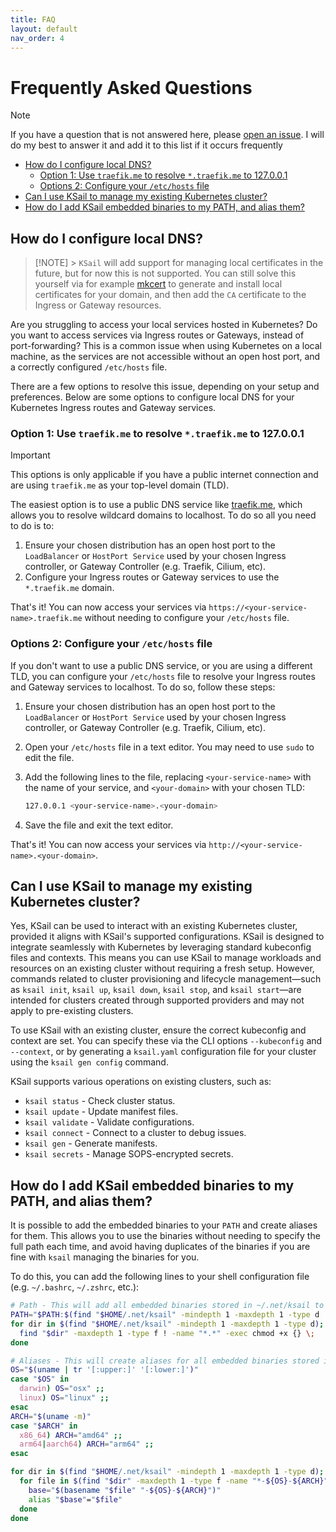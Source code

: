 ```yaml
---
title: FAQ
layout: default
nav_order: 4
---
```


# Frequently Asked Questions

> [!NOTE]
> If you have a question that is not answered here, please [open an issue](https://github.com/devantler-tech/ksail/issues/new). I will do my best to answer it and add it to this list if it occurs frequently

- [How do I configure local DNS?](#how-do-i-configure-local-dns)
  - [Option 1: Use `traefik.me` to resolve `*.traefik.me` to 127.0.0.1](#option-1-use-traefikme-to-resolve-traefikme-to-127001)
  - [Options 2: Configure your `/etc/hosts` file](#options-2-configure-your-etchosts-file)
- [Can I use KSail to manage my existing Kubernetes cluster?](#can-i-use-ksail-to-manage-my-existing-kubernetes-cluster)
- [How do I add KSail embedded binaries to my PATH, and alias them?](#how-do-i-add-ksail-embedded-binaries-to-my-path-and-alias-them)

## How do I configure local DNS?

> [!NOTE] > `KSail` will add support for managing local certificates in the future, but for now this is not supported. You can still solve this yourself via for example [mkcert](https://github.com/FiloSottile/mkcert) to generate and install local certificates for your domain, and then add the `CA` certificate to the Ingress or Gateway resources.

Are you struggling to access your local services hosted in Kubernetes? Do you want to access services via Ingress routes or Gateways, instead of port-forwarding? This is a common issue when using Kubernetes on a local machine, as the services are not accessible without an open host port, and a correctly configured `/etc/hosts` file.

There are a few options to resolve this issue, depending on your setup and preferences. Below are some options to configure local DNS for your Kubernetes Ingress routes and Gateway services.

### Option 1: Use `traefik.me` to resolve `*.traefik.me` to 127.0.0.1

> [!IMPORTANT]
> This options is only applicable if you have a public internet connection and are using `traefik.me` as your top-level domain (TLD).

The easiest option is to use a public DNS service like [traefik.me](https://traefik.me), which allows you to resolve wildcard domains to localhost. To do so all you need to do is to:

1. Ensure your chosen distribution has an open host port to the `LoadBalancer` or `HostPort Service` used by your chosen Ingress controller, or Gateway Controller (e.g. Traefik, Cilium, etc).
2. Configure your Ingress routes or Gateway services to use the `*.traefik.me` domain.

That's it! You can now access your services via `https://<your-service-name>.traefik.me` without needing to configure your `/etc/hosts` file.

### Options 2: Configure your `/etc/hosts` file

If you don't want to use a public DNS service, or you are using a different TLD, you can configure your `/etc/hosts` file to resolve your Ingress routes and Gateway services to localhost. To do so, follow these steps:

1. Ensure your chosen distribution has an open host port to the `LoadBalancer` or `HostPort Service` used by your chosen Ingress controller, or Gateway Controller (e.g. Traefik, Cilium, etc).
2. Open your `/etc/hosts` file in a text editor. You may need to use `sudo` to edit the file.
3. Add the following lines to the file, replacing `<your-service-name>` with the name of your service, and `<your-domain>` with your chosen TLD:

   ```sh
   127.0.0.1 <your-service-name>.<your-domain>
   ```

4. Save the file and exit the text editor.

That's it! You can now access your services via `http://<your-service-name>.<your-domain>`.

## Can I use KSail to manage my existing Kubernetes cluster?

Yes, KSail can be used to interact with an existing Kubernetes cluster, provided it aligns with KSail's supported configurations. KSail is designed to integrate seamlessly with Kubernetes by leveraging standard kubeconfig files and contexts. This means you can use KSail to manage workloads and resources on an existing cluster without requiring a fresh setup. However, commands related to cluster provisioning and lifecycle management—such as `ksail init`, `ksail up`, `ksail down`, `ksail stop`, and `ksail start`—are intended for clusters created through supported providers and may not apply to pre-existing clusters.

To use KSail with an existing cluster, ensure the correct kubeconfig and context are set. You can specify these via the CLI options `--kubeconfig` and `--context`, or by generating a `ksail.yaml` configuration file for your cluster using the `ksail gen config` command.

KSail supports various operations on existing clusters, such as:

- `ksail status` - Check cluster status.
- `ksail update` - Update manifest files.
- `ksail validate` - Validate configurations.
- `ksail connect` - Connect to a cluster to debug issues.
- `ksail gen` - Generate manifests.
- `ksail secrets` - Manage SOPS-encrypted secrets.

## How do I add KSail embedded binaries to my PATH, and alias them?

It is possible to add the embedded binaries to your `PATH` and create aliases for them. This allows you to use the binaries without needing to specify the full path each time, and avoid having duplicates of the binaries if you are fine with `ksail` managing the binaries for you.

To do this, you can add the following lines to your shell configuration file (e.g. `~/.bashrc`, `~/.zshrc`, etc.):

```sh
# Path - This will add all embedded binaries stored in ~/.net/ksail to your PATH
PATH="$PATH:$(find "$HOME/.net/ksail" -mindepth 1 -maxdepth 1 -type d | tr '\n' ':' | sed 's/:$//')"
for dir in $(find "$HOME/.net/ksail" -mindepth 1 -maxdepth 1 -type d); do
  find "$dir" -maxdepth 1 -type f ! -name "*.*" -exec chmod +x {} \;
done

# Aliases - This will create aliases for all embedded binaries stored in ~/.net/ksail
OS="$(uname | tr '[:upper:]' '[:lower:]')"
case "$OS" in
  darwin) OS="osx" ;;
  linux) OS="linux" ;;
esac
ARCH="$(uname -m)"
case "$ARCH" in
  x86_64) ARCH="amd64" ;;
  arm64|aarch64) ARCH="arm64" ;;
esac

for dir in $(find "$HOME/.net/ksail" -mindepth 1 -maxdepth 1 -type d); do
  for file in $(find "$dir" -maxdepth 1 -type f -name "*-${OS}-${ARCH}"); do
    base="$(basename "$file" "-${OS}-${ARCH}")"
    alias "$base"="$file"
  done
done
```
